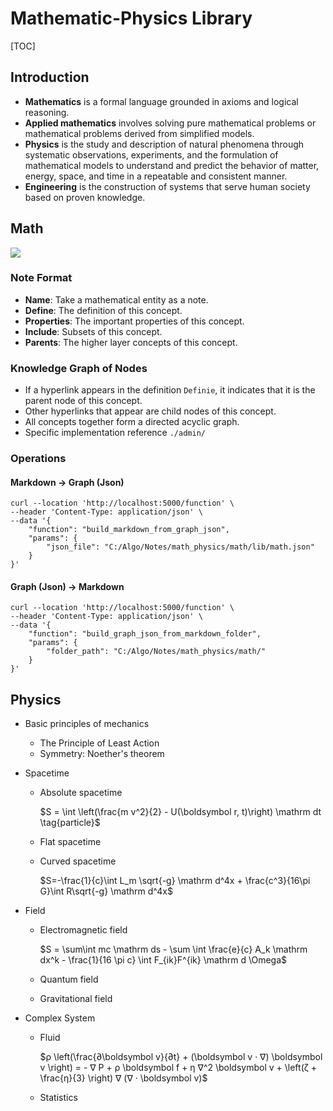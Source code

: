 # Mathematic-Physics Library

[TOC]

## Introduction

- **Mathematics** is a formal language grounded in axioms and logical reasoning.
- **Applied mathematics** involves solving pure mathematical problems or mathematical problems derived from simplified models.
- **Physics** is the study and description of natural phenomena through systematic observations, experiments, and the formulation of mathematical models to understand and predict the behavior of matter, energy, space, and time in a repeatable and consistent manner.
- **Engineering** is the construction of systems that serve human society based on proven knowledge.

## Math

![](./math/assets/math.svg)

### Note Format

- **Name**: Take a mathematical entity as a note.
- **Define**: The definition of this concept.
- **Properties**: The important properties of this concept.
- **Include**: Subsets of this concept.
- **Parents**: The higher layer concepts of this concept.



### Knowledge Graph of Nodes

- If a hyperlink appears in the definition `Definie`, it indicates that it is the parent node of this concept.
- Other hyperlinks that appear are child nodes of this concept.
- All concepts together form a directed acyclic graph.
- Specific implementation reference `./admin/`

### Operations

#### Markdown $\to$ Graph (Json)

```
curl --location 'http://localhost:5000/function' \
--header 'Content-Type: application/json' \
--data '{
    "function": "build_markdown_from_graph_json",
    "params": {
        "json_file": "C:/Algo/Notes/math_physics/math/lib/math.json"
    }
}'
```

#### Graph (Json) $\to$ Markdown

```
curl --location 'http://localhost:5000/function' \
--header 'Content-Type: application/json' \
--data '{
    "function": "build_graph_json_from_markdown_folder",
    "params": {
        "folder_path": "C:/Algo/Notes/math_physics/math/"
    }
}'
```

## Physics

- Basic principles of mechanics

  - The Principle of Least Action
  - Symmetry: Noether's theorem

- Spacetime
  - Absolute spacetime

    $S = \int \left(\frac{m v^2}{2} - U(\boldsymbol r, t)\right) \mathrm dt  \tag{particle}$

  - Flat spacetime

  - Curved spacetime

    $S=-\frac{1}{c}\int L_m \sqrt{-g} \mathrm d^4x + \frac{c^3}{16\pi G}\int R\sqrt{-g} \mathrm d^4x$
  
- Field
  - Electromagnetic field

    $S = \sum\int mc \mathrm ds - \sum \int \frac{e}{c} A_k \mathrm dx^k - \frac{1}{16 \pi c} \int F_{ik}F^{ik} \mathrm d \Omega$

  - Quantum field

  - Gravitational field

- Complex System
  - Fluid

    $ρ \left(\frac{∂\boldsymbol v}{∂t} + (\boldsymbol v · ∇) \boldsymbol v \right) =  - ∇ P  + ρ \boldsymbol f + η ∇^2 \boldsymbol v + \left(ζ + \frac{η}{3} \right) ∇ (∇ · \boldsymbol v)$

  - Statistics
